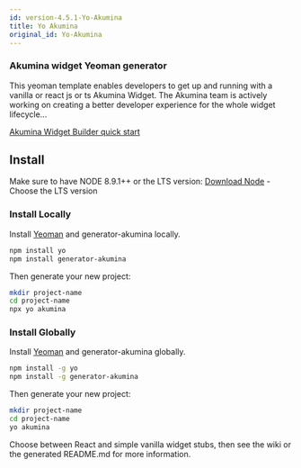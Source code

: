 ```yaml
---
id: version-4.5.1-Yo-Akumina
title: Yo Akumina
original_id: Yo-Akumina
---
```


### Akumina widget Yeoman generator

This yeoman template enables developers to get up and running with a vanilla or react js or ts Akumina Widget. The Akumina team is actively working on creating a better developer experience for the whole widget lifecycle...

[Akumina Widget Builder quick start](https://github.com/akumina/AkuminaDev/wiki/Akumina-Widget-Builder)

## Install

Make sure to have NODE 8.9.1++ or the LTS version: [Download Node](https://nodejs.org/en/download/) - Choose the LTS version

### Install Locally

Install [Yeoman](http://yeoman.io) and generator-akumina locally.

```bash
npm install yo
npm install generator-akumina
```

Then generate your new project:

```bash
mkdir project-name
cd project-name
npx yo akumina
```

### Install Globally

Install [Yeoman](http://yeoman.io) and generator-akumina globally.

```bash
npm install -g yo
npm install -g generator-akumina
```

Then generate your new project:

```bash
mkdir project-name
cd project-name
yo akumina
```

Choose between React and simple vanilla widget stubs, then see the wiki or the generated README.md for more information.